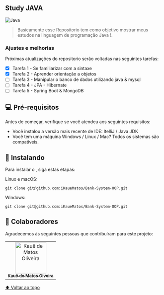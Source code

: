 ## Study JAVA


<img src="https://img.freepik.com/premium-vector/special-programming-language-computing-platform-ad_81534-2981.jpg?w=2000" alt="Java">

> Basicamente esse Repositorio tem como objetivo  mostrar meus estudos na linguagem de programação Java !. 

### Ajustes e melhorias

Próximas atualizações do repositorio serão voltadas nas seguintes tarefas:

- [x] Tarefa 1 - Se familiarizar com a sintaxe
- [x] Tarefa 2 - Aprender orientação a objetos
- [ ] Tarefa 3 - Manipular o banco de dados utilizando java & mysql
- [ ] Tarefa 4 - JPA - Hibernate
- [ ] Tarefa 5 - Spring Boot & MongoDB

## 💻 Pré-requisitos

Antes de começar, verifique se você atendeu aos seguintes requisitos:
* Você instalou a versão mais recente de IDE: ItelliJ / Java JDK
* Você tem uma máquina Windows / Linux / Mac? Todos os sistemas são compativeis.


## 🚀 Instalando <Java-POO>

Para instalar o <Nome projeto>, siga estas etapas:

Linux e macOS:
```
git clone git@github.com:iKaueMatos/Bank-System-OOP.git
```

Windows:
```
git clone git@github.com:iKaueMatos/Bank-System-OOP.git
```

## 🤝 Colaboradores

Agradecemos às seguintes pessoas que contribuíram para este projeto:

<table>
  <tr>
    <td align="center">
      <a href="#">
        <img src="https://avatars.githubusercontent.com/u/98132837?v=4" width="100px;" alt="Kauê de Matos Oliveira"/><br>
        <sub>
          <b>Kauê de Matos Oiveira</b>
        </sub>
      </a>
    </td>
 </tr>
</table>


[⬆ Voltar ao topo](#Projects-javascript)<br>



